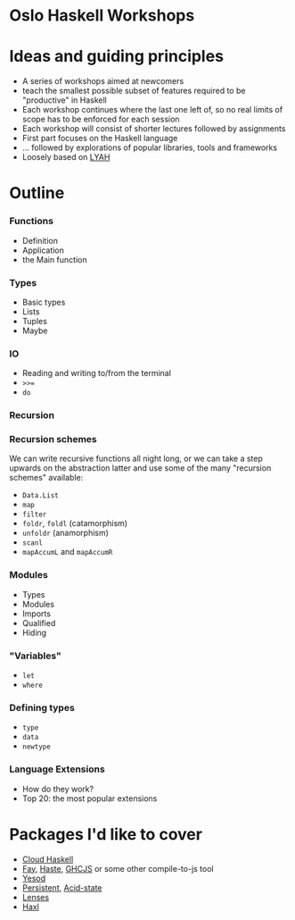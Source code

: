 Oslo Haskell Workshops
======================

# Ideas and guiding principles
* A series of workshops aimed at newcomers
* teach the smallest possible subset of features required to be "productive" in Haskell
* Each workshop continues where the last one left of, so no real limits of scope has to be enforced for each session
* Each workshop will consist of shorter lectures followed by assignments
* First part focuses on the Haskell language
* ... followed by explorations of popular libraries, tools and frameworks
* Loosely based on [LYAH](http://learnyouahaskell.com/)


# Outline

### Functions
* Definition
* Application
* the Main function

### Types
* Basic types
* Lists
* Tuples
* Maybe

### IO
* Reading and writing to/from the terminal
* `>>=`
* `do`

### Recursion

### Recursion schemes

We can write recursive functions all night long, or we can take a step upwards on the abstraction latter and use some of the many "recursion schemes" available:

* `Data.List`
* `map`
* `filter`
* `foldr`, `foldl` (catamorphism)
* `unfoldr` (anamorphism)
* `scanl`
* `mapAccumL` and `mapAccumR`

### Modules 
* Types
* Modules
* Imports
* Qualified
* Hiding

### "Variables"
* `let`
* `where`

### Defining types
* `type`
* `data`
* `newtype`

### Language Extensions
* How do they work?
* Top 20: the most popular extensions


# Packages I'd like to cover
* [Cloud Haskell](http://hackage.haskell.org/package/cloud-haskell)
* [Fay](http://hackage.haskell.org/package/fay), [Haste](http://hackage.haskell.org/package/haste), [GHCJS](https://github.com/ghcjs/ghcjs) or some other compile-to-js tool
* [Yesod](http://www.yesodweb.com/)
* [Persistent](http://hackage.haskell.org/package/persistent), [Acid-state](http://hackage.haskell.org/package/acid-state)
* [Lenses](http://hackage.haskell.org/package/lenses)
* [Haxl](http://hackage.haskell.org/package/haxl)


